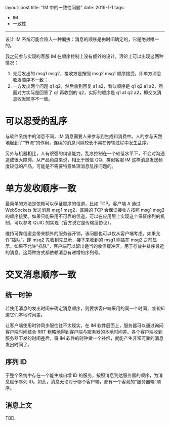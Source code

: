 layout: post
title: "IM 中的一致性问题"
date: 2019-1-1
tags:
  - IM
  - 一致性
---

设计 IM 系统可能会陷入一种偏执：消息的顺序是由时间确定的，它是绝对唯一的。

我之前参与实现的客服 IM 在顺序控制上没有额外的设计，理论上可以出现这两种情况：

1. 先后发出的 msg1 msg2，接收方是按照 msg2 msg1 顺序接受，即单方消息收发顺序不一致；
2. 一方发出两个问题 q1 q2，然后收到回复 a1 a2，看似顺序是 q1 q2 a1 a2，然而对方实际是回答了 q1 再收到的 q2，实际的顺序是 q1 a1 q2 a2，即交叉消息收发顺序不一致。

# 可以忍受的乱序

与软件系统中的消息不同，IM 消息需要人来参与到生成和消费中。人的参与天然地起到了”节流“的作用，连续的消息间隔较长不易在传输过程中发生乱序。

另外与机器相比，人有很强的纠错能力。乱序控制在一个较低水平下，不会对沟通造成很大障碍。从产品角度来说，相比于微信 QQ，类似客服 IM 这样消息发送频度较低的产品，可能是不需要特意处理消息乱序问题的。

# 单方发收顺序一致

最简单的方法是依赖可以保证顺序的信道，比如 TCP。客户端 A 通过 WebSockets 发送消息 msg1 msg2，底层的 TCP 会保证接收方按照 msg1 msg2 的顺序接受。如果只能采用不可靠的信道，可以在应用层上实现这个保证序列的机制，可以参考 QUIC 的实现（官方说它是传输层协议）。

维持可靠信道会带来额外的服务器开销，该问题也可以仅从客户端考虑。如果允许“插队”，即 msg2 先收到先显示，接下来收到的 msg1 则插在 msg2 之前显示。如果不允许“插队”，客户端可以留出适当的收信缓冲区，用于存放并排序最近的消息。这两种方式都依赖消息有递增的序列号。

# 交叉消息顺序一致

## 统一时钟

若使用消息的发出时间来确定消息顺序，则要求客户端采用的同一个时间，或者知道它们本地时间差。

让客户端使用时钟同步服往往不太现实，在 IM 软件层面上，服务器可以通过询问客户端时间结合 RRT 粗略地得到客户端与服务器的本地时间差。各个客户端收到服务器下发的时间差后，将 IM 软件的时钟做一个补偿，就能产生非常可靠的消息发出时间了。

## 序列 ID

于整个系统中存在一个能生成自增 ID 的服务，按照消息到达服务器的顺序，为消息赋予序列 ID。如此，消息无论对于哪个客户端，都有一个客观的“服务器端”顺序。

## 消息上文

TBD.
